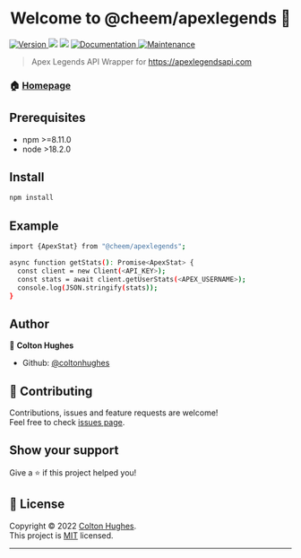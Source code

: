 <h1 align="center">Welcome to @cheem/apexlegends 👋</h1>
<p>
  <a href="https://www.npmjs.com/package/@cheem/apexlegends" target="_blank">
    <img alt="Version" src="https://img.shields.io/npm/v/@cheem/apexlegends.svg">
  </a>
  <img src="https://img.shields.io/badge/npm-%3E%3D8.11.0-blue.svg" />
  <img src="https://img.shields.io/badge/node-%3E18.2.0-blue.svg" />
  <a href="https://github.com/coltonhughes/apexlegends#readme" target="_blank">
    <img alt="Documentation" src="https://img.shields.io/badge/documentation-yes-brightgreen.svg" />
  </a>
  <a href="https://github.com/coltonhughes/apexlegends/graphs/commit-activity" target="_blank">
    <img alt="Maintenance" src="https://img.shields.io/badge/Maintained%3F-yes-green.svg" />
  </a>
</p>

> Apex Legends API Wrapper for https://apexlegendsapi.com

### 🏠 [Homepage](https://github.com/coltonhughes/apexlegends)

## Prerequisites

- npm >=8.11.0
- node >18.2.0

## Install

```sh
npm install
```

## Example

```sh
import {ApexStat} from "@cheem/apexlegends";

async function getStats(): Promise<ApexStat> {
  const client = new Client(<API_KEY>);
  const stats = await client.getUserStats(<APEX_USERNAME>);
  console.log(JSON.stringify(stats));
}
```

## Author

👤 **Colton Hughes**

- Github: [@coltonhughes](https://github.com/coltonhughes)

## 🤝 Contributing

Contributions, issues and feature requests are welcome!<br />Feel free to check [issues page](https://github.com/coltonhughes/apexlegends/issues).

## Show your support

Give a ⭐️ if this project helped you!

## 📝 License

Copyright © 2022 [Colton Hughes](https://github.com/coltonhughes).<br />
This project is [MIT](https://github.com/coltonhughes/apexlegends/blob/master/LICENSE) licensed.

---
